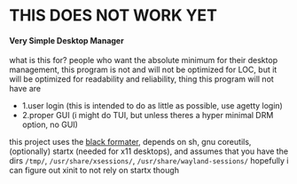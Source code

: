 # THIS DOES NOT WORK YET

#### Very Simple Desktop Manager

what is this for?
people who want the absolute minimum for their desktop management,
this program is not and will not be optimized for LOC,
but it will be optimized for readability and reliability,
thing this program will not have are
* 1.user login (this is intended to do as little as possible, use agetty login)
* 2.proper GUI (i might do TUI, but unless theres a hyper minimal DRM option, no GUI)

this project uses the [black formater](https://github.com/psf/black),
depends on sh, gnu coreutils, (optionally) startx (needed for x11 desktops), and assumes
that you have the dirs ``/tmp/``, ``/usr/share/xsessions/``, 
``/usr/share/wayland-sessions/`` hopefully i can figure out xinit to not rely on startx though
